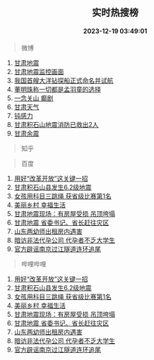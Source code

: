 <div align="center"><h2>实时热搜榜</h2><h4>2023-12-19 03:49:01</h4></div>

> 微博  

1. [甘肃地震](https://s.weibo.com/weibo?q=%E7%94%98%E8%82%83%E5%9C%B0%E9%9C%87&t=31&band_rank=1&Refer=top)<br />
2. [甘肃地震监控画面](https://s.weibo.com/weibo?q=%23%E7%94%98%E8%82%83%E5%9C%B0%E9%9C%87%E7%9B%91%E6%8E%A7%E7%94%BB%E9%9D%A2%23&t=31&band_rank=2&Refer=top)<br />
3. [我国首艘大洋钻探船正式命名并试航](https://s.weibo.com/weibo?q=%23%E6%88%91%E5%9B%BD%E9%A6%96%E8%89%98%E5%A4%A7%E6%B4%8B%E9%92%BB%E6%8E%A2%E8%88%B9%E6%AD%A3%E5%BC%8F%E5%91%BD%E5%90%8D%E5%B9%B6%E8%AF%95%E8%88%AA%23&t=31&band_rank=3&Refer=top)<br />
4. [董明珠称一切都是孟羽童的选择](https://s.weibo.com/weibo?q=%23%E8%91%A3%E6%98%8E%E7%8F%A0%E7%A7%B0%E4%B8%80%E5%88%87%E9%83%BD%E6%98%AF%E5%AD%9F%E7%BE%BD%E7%AB%A5%E7%9A%84%E9%80%89%E6%8B%A9%23&t=31&band_rank=4&Refer=top)<br />
5. [一念关山 癫剧](https://s.weibo.com/weibo?q=%E4%B8%80%E5%BF%B5%E5%85%B3%E5%B1%B1%20%E7%99%AB%E5%89%A7&t=31&band_rank=5&Refer=top)<br />
6. [甘肃天气](https://s.weibo.com/weibo?q=%E7%94%98%E8%82%83%E5%A4%A9%E6%B0%94&t=31&band_rank=6&Refer=top)<br />
7. [钝感力](https://s.weibo.com/weibo?q=%E9%92%9D%E6%84%9F%E5%8A%9B&t=31&band_rank=7&Refer=top)<br />
8. [甘肃积石山地震消防已救出2人](https://s.weibo.com/weibo?q=%23%E7%94%98%E8%82%83%E7%A7%AF%E7%9F%B3%E5%B1%B1%E5%9C%B0%E9%9C%87%E6%B6%88%E9%98%B2%E5%B7%B2%E6%95%91%E5%87%BA2%E4%BA%BA%23&t=31&band_rank=8&Refer=top)<br />
9. [甘肃余震](https://s.weibo.com/weibo?q=%E7%94%98%E8%82%83%E4%BD%99%E9%9C%87&t=31&band_rank=9&Refer=top)<br />

> 知乎  


> 百度  

1. [用好“改革开放”这关键一招](https://www.baidu.com/s?wd=%E7%94%A8%E5%A5%BD%E2%80%9C%E6%94%B9%E9%9D%A9%E5%BC%80%E6%94%BE%E2%80%9D%E8%BF%99%E5%85%B3%E9%94%AE%E4%B8%80%E6%8B%9B&sa=fyb_news&rsv_dl=fyb_news)<br />
2. [甘肃积石山县发生6.2级地震](https://www.baidu.com/s?wd=%E7%94%98%E8%82%83%E7%A7%AF%E7%9F%B3%E5%B1%B1%E5%8E%BF%E5%8F%91%E7%94%9F6.2%E7%BA%A7%E5%9C%B0%E9%9C%87&sa=fyb_news&rsv_dl=fyb_news)<br />
3. [女孩用科目三跳绳 获省级比赛第1名](https://www.baidu.com/s?wd=%E5%A5%B3%E5%AD%A9%E7%94%A8%E7%A7%91%E7%9B%AE%E4%B8%89%E8%B7%B3%E7%BB%B3+%E8%8E%B7%E7%9C%81%E7%BA%A7%E6%AF%94%E8%B5%9B%E7%AC%AC1%E5%90%8D&sa=fyb_news&rsv_dl=fyb_news)<br />
4. [美丽乡村 幸福生活](https://www.baidu.com/s?wd=%E7%BE%8E%E4%B8%BD%E4%B9%A1%E6%9D%91+%E5%B9%B8%E7%A6%8F%E7%94%9F%E6%B4%BB&sa=fyb_news&rsv_dl=fyb_news)<br />
5. [甘肃地震现场：有房屋受损 吊顶垮塌](https://www.baidu.com/s?wd=%E7%94%98%E8%82%83%E5%9C%B0%E9%9C%87%E7%8E%B0%E5%9C%BA%EF%BC%9A%E6%9C%89%E6%88%BF%E5%B1%8B%E5%8F%97%E6%8D%9F+%E5%90%8A%E9%A1%B6%E5%9E%AE%E5%A1%8C&sa=fyb_news&rsv_dl=fyb_news)<br />
6. [甘肃地震 省委书记、省长赶往灾区](https://www.baidu.com/s?wd=%E7%94%98%E8%82%83%E5%9C%B0%E9%9C%87+%E7%9C%81%E5%A7%94%E4%B9%A6%E8%AE%B0%E3%80%81%E7%9C%81%E9%95%BF%E8%B5%B6%E5%BE%80%E7%81%BE%E5%8C%BA&sa=fyb_news&rsv_dl=fyb_news)<br />
7. [山东两幼师出租房内遇害](https://www.baidu.com/s?wd=%E5%B1%B1%E4%B8%9C%E4%B8%A4%E5%B9%BC%E5%B8%88%E5%87%BA%E7%A7%9F%E6%88%BF%E5%86%85%E9%81%87%E5%AE%B3&sa=fyb_news&rsv_dl=fyb_news)<br />
8. [暗访非法代孕公司 代孕者不乏大学生](https://www.baidu.com/s?wd=%E6%9A%97%E8%AE%BF%E9%9D%9E%E6%B3%95%E4%BB%A3%E5%AD%95%E5%85%AC%E5%8F%B8+%E4%BB%A3%E5%AD%95%E8%80%85%E4%B8%8D%E4%B9%8F%E5%A4%A7%E5%AD%A6%E7%94%9F&sa=fyb_news&rsv_dl=fyb_news)<br />
9. [官方辟谣南京过江隧道连环追尾](https://www.baidu.com/s?wd=%E5%AE%98%E6%96%B9%E8%BE%9F%E8%B0%A3%E5%8D%97%E4%BA%AC%E8%BF%87%E6%B1%9F%E9%9A%A7%E9%81%93%E8%BF%9E%E7%8E%AF%E8%BF%BD%E5%B0%BE&sa=fyb_news&rsv_dl=fyb_news)<br />

> 哔哩哔哩  

1. [用好“改革开放”这关键一招](https://www.baidu.com/s?wd=%E7%94%A8%E5%A5%BD%E2%80%9C%E6%94%B9%E9%9D%A9%E5%BC%80%E6%94%BE%E2%80%9D%E8%BF%99%E5%85%B3%E9%94%AE%E4%B8%80%E6%8B%9B&sa=fyb_news&rsv_dl=fyb_news)<br />
2. [甘肃积石山县发生6.2级地震](https://www.baidu.com/s?wd=%E7%94%98%E8%82%83%E7%A7%AF%E7%9F%B3%E5%B1%B1%E5%8E%BF%E5%8F%91%E7%94%9F6.2%E7%BA%A7%E5%9C%B0%E9%9C%87&sa=fyb_news&rsv_dl=fyb_news)<br />
3. [女孩用科目三跳绳 获省级比赛第1名](https://www.baidu.com/s?wd=%E5%A5%B3%E5%AD%A9%E7%94%A8%E7%A7%91%E7%9B%AE%E4%B8%89%E8%B7%B3%E7%BB%B3+%E8%8E%B7%E7%9C%81%E7%BA%A7%E6%AF%94%E8%B5%9B%E7%AC%AC1%E5%90%8D&sa=fyb_news&rsv_dl=fyb_news)<br />
4. [美丽乡村 幸福生活](https://www.baidu.com/s?wd=%E7%BE%8E%E4%B8%BD%E4%B9%A1%E6%9D%91+%E5%B9%B8%E7%A6%8F%E7%94%9F%E6%B4%BB&sa=fyb_news&rsv_dl=fyb_news)<br />
5. [甘肃地震现场：有房屋受损 吊顶垮塌](https://www.baidu.com/s?wd=%E7%94%98%E8%82%83%E5%9C%B0%E9%9C%87%E7%8E%B0%E5%9C%BA%EF%BC%9A%E6%9C%89%E6%88%BF%E5%B1%8B%E5%8F%97%E6%8D%9F+%E5%90%8A%E9%A1%B6%E5%9E%AE%E5%A1%8C&sa=fyb_news&rsv_dl=fyb_news)<br />
6. [甘肃地震 省委书记、省长赶往灾区](https://www.baidu.com/s?wd=%E7%94%98%E8%82%83%E5%9C%B0%E9%9C%87+%E7%9C%81%E5%A7%94%E4%B9%A6%E8%AE%B0%E3%80%81%E7%9C%81%E9%95%BF%E8%B5%B6%E5%BE%80%E7%81%BE%E5%8C%BA&sa=fyb_news&rsv_dl=fyb_news)<br />
7. [山东两幼师出租房内遇害](https://www.baidu.com/s?wd=%E5%B1%B1%E4%B8%9C%E4%B8%A4%E5%B9%BC%E5%B8%88%E5%87%BA%E7%A7%9F%E6%88%BF%E5%86%85%E9%81%87%E5%AE%B3&sa=fyb_news&rsv_dl=fyb_news)<br />
8. [暗访非法代孕公司 代孕者不乏大学生](https://www.baidu.com/s?wd=%E6%9A%97%E8%AE%BF%E9%9D%9E%E6%B3%95%E4%BB%A3%E5%AD%95%E5%85%AC%E5%8F%B8+%E4%BB%A3%E5%AD%95%E8%80%85%E4%B8%8D%E4%B9%8F%E5%A4%A7%E5%AD%A6%E7%94%9F&sa=fyb_news&rsv_dl=fyb_news)<br />
9. [官方辟谣南京过江隧道连环追尾](https://www.baidu.com/s?wd=%E5%AE%98%E6%96%B9%E8%BE%9F%E8%B0%A3%E5%8D%97%E4%BA%AC%E8%BF%87%E6%B1%9F%E9%9A%A7%E9%81%93%E8%BF%9E%E7%8E%AF%E8%BF%BD%E5%B0%BE&sa=fyb_news&rsv_dl=fyb_news)<br />
